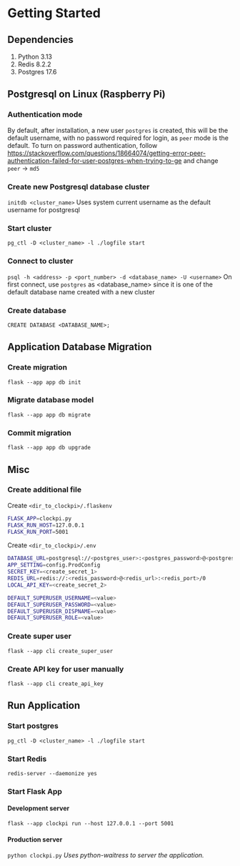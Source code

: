# Getting Started

## Dependencies
1. Python 3.13
2. Redis 8.2.2
3. Postgres 17.6

## Postgresql on Linux (Raspberry Pi)
### Authentication mode
By default, after installation, a new user `postgres` is created, this will be the default username, with no password required for login, as `peer` mode is the default.
To turn on password authentication, follow https://stackoverflow.com/questions/18664074/getting-error-peer-authentication-failed-for-user-postgres-when-trying-to-ge and change `peer` -> `md5`

### Create new Postgresql database cluster
`initdb <cluster_name>`
Uses system current username as the default username for postgresql

### Start cluster
`pg_ctl -D <cluster_name> -l ./logfile start`

### Connect to cluster
`psql -h <address> -p <port_number> -d <database_name> -U <username>`
On first connect, use `postgres` as <database_name> since it is one of the default database name created with a new cluster

### Create database
`CREATE DATABASE <DATABASE_NAME>;`

## Application Database Migration
### Create migration
`flask --app app db init`

### Migrate database model
`flask --app app db migrate`

### Commit migration
`flask --app app db upgrade`

## Misc
### Create additional file
Create `<dir_to_clockpi>/.flaskenv`
```bash
FLASK_APP=clockpi.py
FLASK_RUN_HOST=127.0.0.1
FLASK_RUN_PORT=5001
```
Create `<dir_to_clockpi>/.env`
```bash
DATABASE_URL=postgresql://<postgres_user>:<postgres_password>@<postgres_url>:<postgres_port>/clockpi
APP_SETTING=config.ProdConfig
SECRET_KEY=<create_secret_1>
REDIS_URL=redis://:<redis_password>@<redis_url>:<redis_port>/0
LOCAL_API_KEY=<create_secret_2>

DEFAULT_SUPERUSER_USERNAME=<value>
DEFAULT_SUPERUSER_PASSWORD=<value>
DEFAULT_SUPERUSER_DISPNAME=<value>
DEFAULT_SUPERUSER_ROLE=<value>
```

### Create super user
`flask --app cli create_super_user`

### Create API key for user manually
`flask --app cli create_api_key`

## Run Application
### Start postgres
`pg_ctl -D <cluster_name> -l ./logfile start`

### Start Redis
`redis-server --daemonize yes`

### Start Flask App
#### Development server
`flask --app clockpi run --host 127.0.0.1 --port 5001`

#### Production server
`python clockpi.py`
*Uses python-waitress to server the application.*
